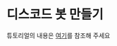 # 디스코드 봇 만들기

튜토리얼의 내용은 [여기](https://gudtldn.github.io/categories/discord-py2-0-bot/ "블로그로 이동")를 참조해 주세요
